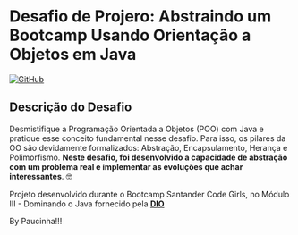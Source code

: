 # Desafio de Projero: Abstraindo um Bootcamp Usando Orientação a Objetos em Java

[![GitHub](https://img.shields.io/github/license/Paucinha/desafio-poo-dio)](https://github.com/Paucinha/desafio-poo-dio/blob/master/LICENSE)

## Descrição do Desafio 

Desmistifique a Programação Orientada a Objetos (POO) com Java e pratique esse conceito fundamental nesse desafio. Para isso, os pilares da OO são devidamente 
formalizados: Abstração, Encapsulamento, Herança e Polimorfismo. **Neste desafio, foi desenvolvido a capacidade de abstração com um problema real e
implementar as evoluções que achar interessantes**. 🤓

Projeto desenvolvido durante o Bootcamp Santander Code Girls, no Módulo III - Dominando o Java
fornecido pela [**DIO**](https://www.dio.me/)

By Paucinha!!!
